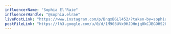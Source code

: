 ```yaml
---
influencerName: "Sophia El'Raie"
influencerHandle: "@sophia.elrae"
livePostLink: "https://www.instagram.com/p/BnqxBGLl452/?taken-by=sophia.elrae"
postFileLink: "https://lh3.google.com/u/0/d/1M903UVx9HJDHnjq0kCJBGOHS28vx6jci"
---
```

